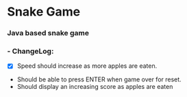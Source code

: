 # Snake Game
### Java based snake game

### - ChangeLog:

- [x] Speed should increase as more apples are eaten.
- Should be able to press ENTER when game over for reset.
- Should display an increasing score as apples are eaten
